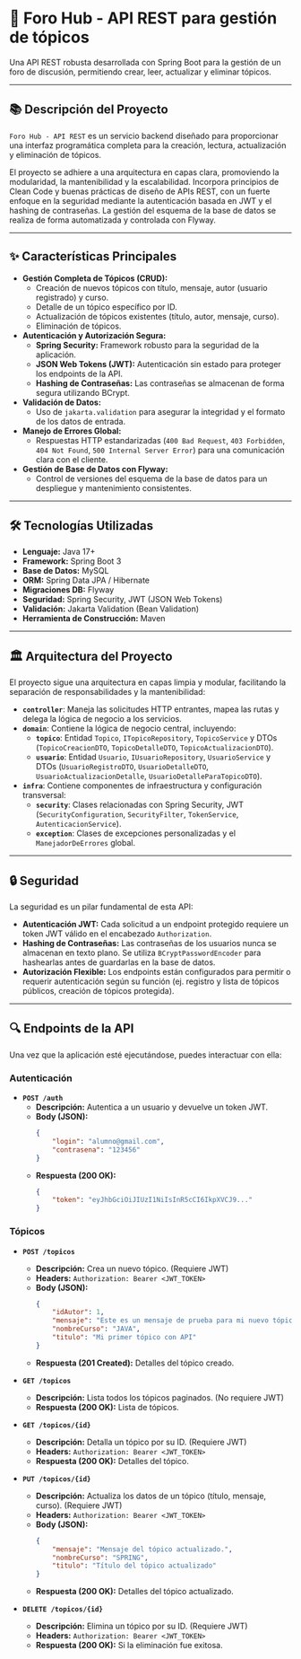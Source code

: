 # 🚀 Foro Hub - API REST para gestión de tópicos

Una API REST robusta desarrollada con Spring Boot para la gestión de un foro de discusión, permitiendo crear, leer, actualizar y eliminar tópicos.

---

## 📚 Descripción del Proyecto

`Foro Hub - API REST` es un servicio backend diseñado para proporcionar una interfaz programática completa para la creación, lectura, actualización y eliminación de tópicos.

El proyecto se adhiere a una arquitectura en capas clara, promoviendo la modularidad, la mantenibilidad y la escalabilidad. Incorpora principios de Clean Code y buenas prácticas de diseño de APIs REST, con un fuerte enfoque en la seguridad mediante la autenticación basada en JWT y el hashing de contraseñas. La gestión del esquema de la base de datos se realiza de forma automatizada y controlada con Flyway.

---

## ✨ Características Principales

* **Gestión Completa de Tópicos (CRUD):**
    * Creación de nuevos tópicos con título, mensaje, autor (usuario registrado) y curso.
    * Detalle de un tópico específico por ID.
    * Actualización de tópicos existentes (título, autor, mensaje, curso).
    * Eliminación de tópicos.
* **Autenticación y Autorización Segura:**
    * **Spring Security:** Framework robusto para la seguridad de la aplicación.
    * **JSON Web Tokens (JWT):** Autenticación sin estado para proteger los endpoints de la API.
    * **Hashing de Contraseñas:** Las contraseñas se almacenan de forma segura utilizando BCrypt.
* **Validación de Datos:**
    * Uso de `jakarta.validation` para asegurar la integridad y el formato de los datos de entrada.
* **Manejo de Errores Global:**
    * Respuestas HTTP estandarizadas (`400 Bad Request`, `403 Forbidden`, `404 Not Found`, `500 Internal Server Error`) para una comunicación clara con el cliente.
* **Gestión de Base de Datos con Flyway:**
    * Control de versiones del esquema de la base de datos para un despliegue y mantenimiento consistentes.

---

## 🛠️ Tecnologías Utilizadas

* **Lenguaje:** Java 17+
* **Framework:** Spring Boot 3
* **Base de Datos:** MySQL
* **ORM:** Spring Data JPA / Hibernate
* **Migraciones DB:** Flyway
* **Seguridad:** Spring Security, JWT (JSON Web Tokens)
* **Validación:** Jakarta Validation (Bean Validation)
* **Herramienta de Construcción:** Maven

---

## 🏛️ Arquitectura del Proyecto

El proyecto sigue una arquitectura en capas limpia y modular, facilitando la separación de responsabilidades y la mantenibilidad:

* **`controller`**: Maneja las solicitudes HTTP entrantes, mapea las rutas y delega la lógica de negocio a los servicios.
* **`domain`**: Contiene la lógica de negocio central, incluyendo:
    * **`topico`**: Entidad `Topico`, `ITopicoRepository`, `TopicoService` y DTOs (`TopicoCreacionDTO`, `TopicoDetalleDTO`, `TopicoActualizacionDTO`).
    * **`usuario`**: Entidad `Usuario`, `IUsuarioRepository`, `UsuarioService` y DTOs (`UsuarioRegistroDTO`, `UsuarioDetalleDTO`, `UsuarioActualizacionDetalle`, `UsuarioDetalleParaTopicoDTO`).
* **`infra`**: Contiene componentes de infraestructura y configuración transversal:
    * **`security`**: Clases relacionadas con Spring Security, JWT (`SecurityConfiguration`, `SecurityFilter`, `TokenService`, `AutenticacionService`).
    * **`exception`**: Clases de excepciones personalizadas y el `ManejadorDeErrores` global.

---

## 🔒 Seguridad

La seguridad es un pilar fundamental de esta API:

* **Autenticación JWT:** Cada solicitud a un endpoint protegido requiere un token JWT válido en el encabezado `Authorization`.
* **Hashing de Contraseñas:** Las contraseñas de los usuarios nunca se almacenan en texto plano. Se utiliza `BCryptPasswordEncoder` para hashearlas antes de guardarlas en la base de datos.
* **Autorización Flexible:** Los endpoints están configurados para permitir o requerir autenticación según su función (ej. registro y lista de tópicos públicos, creación de tópicos protegida).

---

## 🔍 Endpoints de la API

Una vez que la aplicación esté ejecutándose, puedes interactuar con ella:

### Autenticación

* **`POST /auth`**
    * **Descripción:** Autentica a un usuario y devuelve un token JWT.
    * **Body (JSON):**
        ```json
        {
            "login": "alumno@gmail.com",
            "contrasena": "123456"
        }
        ```
    * **Respuesta (200 OK):**
        ```json
        {
            "token": "eyJhbGciOiJIUzI1NiIsInR5cCI6IkpXVCJ9..."
        }
        ```

### Tópicos

* **`POST /topicos`**
    * **Descripción:** Crea un nuevo tópico. (Requiere JWT)
    * **Headers:** `Authorization: Bearer <JWT_TOKEN>`
    * **Body (JSON):**
        ```json
        {
            "idAutor": 1,
            "mensaje": "Este es un mensaje de prueba para mi nuevo tópico.",
            "nombreCurso": "JAVA",
            "titulo": "Mi primer tópico con API"
        }
        ```
    * **Respuesta (201 Created):** Detalles del tópico creado.

* **`GET /topicos`**
    * **Descripción:** Lista todos los tópicos paginados. (No requiere JWT)
    * **Respuesta (200 OK):** Lista de tópicos.

* **`GET /topicos/{id}`**
    * **Descripción:** Detalla un tópico por su ID. (Requiere JWT)
    * **Headers:** `Authorization: Bearer <JWT_TOKEN>`
    * **Respuesta (200 OK):** Detalles del tópico.

* **`PUT /topicos/{id}`**
    * **Descripción:** Actualiza los datos de un tópico (título, mensaje, curso). (Requiere JWT)
    * **Headers:** `Authorization: Bearer <JWT_TOKEN>`
    * **Body (JSON):**
        ```json
        {
            "mensaje": "Mensaje del tópico actualizado.",
            "nombreCurso": "SPRING",
            "titulo": "Título del tópico actualizado"
        }
        ```
    * **Respuesta (200 OK):** Detalles del tópico actualizado.

* **`DELETE /topicos/{id}`**
    * **Descripción:** Elimina un tópico por su ID. (Requiere JWT)
    * **Headers:** `Authorization: Bearer <JWT_TOKEN>`
    * **Respuesta (200 OK):** Si la eliminación fue exitosa.
